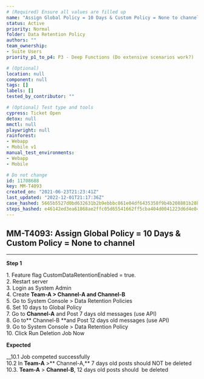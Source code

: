 ```yaml
---
# (Required) Ensure all values are filled up
name: "Assign Global Policy = 10 Days & Custom Policy = None to channel"
status: Active
priority: Normal
folder: Data Retention Policy
authors: ""
team_ownership: 
- Suite Users
priority_p1_to_p4: P3 - Deep Functions (Do extensive scenarios work?)

# (Optional)
location: null
component: null
tags: []
labels: []
tested_by_contributor: ""

# (Optional) Test type and tools
cypress: Ticket Open
detox: null
mmctl: null
playwright: null
rainforest: 
- Webapp
- Mobile v1
manual_test_environments:
- Webapp
- Mobile

# Do not change
id: 11708688
key: MM-T4093
created_on: "2021-06-23T21:23:41Z"
last_updated: "2022-12-01T21:17:36Z"
case_hashed: 5665b5527d0bd632631b2b9ebbbc861e04df6435358f9b4b208881b28ba7e46058fbbb9be636632bb2e27b9c59b895fd
steps_hashed: e46142ed3ea61868ae2ffc05d65541662ff5cba404d0041223d6d4e0412fd8706f69a11c3e87a389bab177cafd127c3f
---
```


<!-- (Auto-generated) Based on frontmatter's "key" and "name" -->

## MM-T4093: Assign Global Policy = 10 Days & Custom Policy = None to channel

---

**Step 1**

1\. Feature flag CustomDataRetentionEnabled = true.\
2\. Restart server\
3\. Login as System Admin\
4\. Create **Team-A **> **Channel-A** and** Channel-B**\
5\. Go to System Console > Data Retention Policies\
6\. Set 10 days to Global Policy\
7\. Go to **Channel-A** and Post 7 days old messages (use API)\
8\. Go to\*\* Channel-B \*\*and Post 12 days old messages (use API)\
9\. Go to System Console > Data Retention Policy\
10\. Click Run Deletion Job Now

**Expected**

\_\_10.1 Job competed successfully\
10.2 In **Team-A** >\*\* Channel-A,\*\* 7 days old posts should NOT be deleted\
10.3. **Team-A** > **Channel-B**, 12 days old posts should  be deleted
